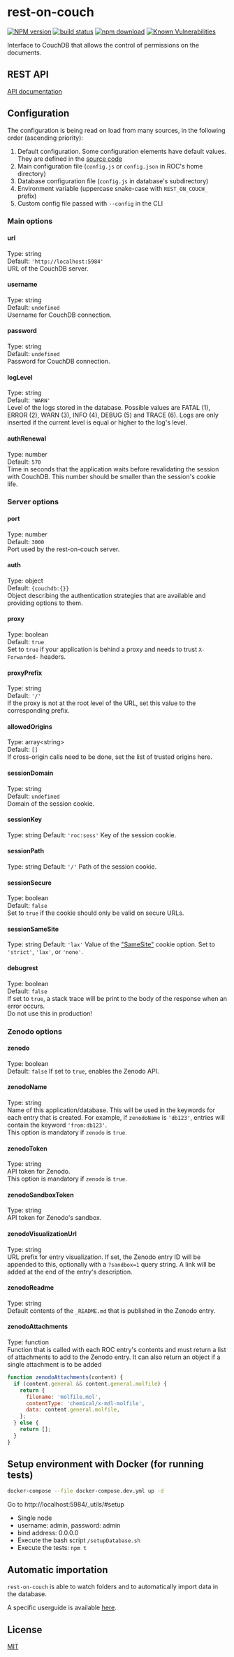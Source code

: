 # rest-on-couch

[![NPM version][npm-image]][npm-url]
[![build status][ci-image]][ci-url]
[![npm download][download-image]][download-url]
[![Known Vulnerabilities][snyk-image]][snyk-url]

Interface to CouchDB that allows the control of permissions on the documents.

## REST API

[API documentation](API.md)

## Configuration

The configuration is being read on load from many sources, in the following order (ascending priority):

1. Default configuration. Some configuration elements have default values. They are defined in the [source code](./src/config/default.js)
2. Main configuration file (`config.js` or `config.json` in ROC's home directory)
3. Database configuration file (`config.js` in database's subdirectory)
4. Environment variable (uppercase snake-case with `REST_ON_COUCH_` prefix)
5. Custom config file passed with `--config` in the CLI

### Main options

#### url

Type: string  
Default: `'http://localhost:5984'`  
URL of the CouchDB server.

#### username

Type: string  
Default: `undefined`  
Username for CouchDB connection.

#### password

Type: string  
Default: `undefined`  
Password for CouchDB connection.

#### logLevel

Type: string  
Default: `'WARN'`  
Level of the logs stored in the database. Possible values are FATAL (1), ERROR (2), WARN (3), INFO (4), DEBUG (5) and TRACE (6).
Logs are only inserted if the current level is equal or higher to the log's level.

#### authRenewal

Type: number  
Default: `570`  
Time in seconds that the application waits before revalidating the session with CouchDB.
This number should be smaller than the session's cookie life.

### Server options

#### port

Type: number  
Default: `3000`  
Port used by the rest-on-couch server.

#### auth

Type: object  
Default: `{couchdb:{}}`  
Object describing the authentication strategies that are available and providing options to them.

#### proxy

Type: boolean  
Default: `true`  
Set to `true` if your application is behind a proxy and needs to trust `X-Forwarded-` headers.

#### proxyPrefix

Type: string  
Default: `'/'`  
If the proxy is not at the root level of the URL, set this value to the corresponding prefix.

#### allowedOrigins

Type: array\<string>  
Default: `[]`  
If cross-origin calls need to be done, set the list of trusted origins here.

#### sessionDomain

Type: string  
Default: `undefined`  
Domain of the session cookie.

#### sessionKey

Type: string
Default: `'roc:sess'`
Key of the session cookie.

#### sessionPath

Type: string
Default: `'/'`
Path of the session cookie.

#### sessionSecure

Type: boolean  
Default: `false`  
Set to `true` if the cookie should only be valid on secure URLs.

#### sessionSameSite

Type: string
Default: `'lax'`
Value of the ["SameSite"](https://developer.mozilla.org/en-US/docs/Web/HTTP/Headers/Set-Cookie/SameSite) cookie option. Set to `'strict'`, `'lax'`, or `'none'`.

#### debugrest

Type: boolean  
Default: `false`  
If set to `true`, a stack trace will be print to the body of the response when an error occurs.  
Do not use this in production!

### Zenodo options

#### zenodo

Type: boolean  
Default: `false`
If set to `true`, enables the Zenodo API.

#### zenodoName

Type: string  
Name of this application/database. This will be used in the keywords for each
entry that is created. For example, if `zenodoName` is `'db123'`, entries will
contain the keyword `'from:db123'`.  
This option is mandatory if `zenodo` is `true`.

#### zenodoToken

Type: string  
API token for Zenodo.  
This option is mandatory if `zenodo` is `true`.

#### zenodoSandboxToken

Type: string  
API token for Zenodo's sandbox.

#### zenodoVisualizationUrl

Type: string  
URL prefix for entry visualization. If set, the Zenodo entry ID will be appended
to this, optionally with a `?sandbox=1` query string. A link will be added at the
end of the entry's description.

#### zenodoReadme

Type: string  
Default contents of the `_README.md` that is published in the Zenodo entry.

#### zenodoAttachments

Type: function  
Function that is called with each ROC entry's contents and must return a list of
attachments to add to the Zenodo entry. It can also return an object if a single
attachment is to be added

```js
function zenodoAttachments(content) {
  if (content.general && content.general.molfile) {
    return {
      filename: 'molfile.mol',
      contentType: 'chemical/x-mdl-molfile',
      data: content.general.molfile,
    };
  } else {
    return [];
  }
}
```

## Setup environment with Docker (for running tests)

```bash
docker-compose --file docker-compose.dev.yml up -d
```

Go to http://localhost:5984/\_utils/#setup

- Single node
- username: admin, password: admin
- bind address: 0.0.0.0
- Execute the bash script `/setupDatabase.sh`
- Execute the tests: `npm t`

## Automatic importation

`rest-on-couch` is able to watch folders and to automatically import data in the database.

A specific userguide is available [here](import.md).

## License

[MIT](./LICENSE)

[npm-image]: https://img.shields.io/npm/v/rest-on-couch.svg
[npm-url]: https://www.npmjs.com/package/rest-on-couch
[ci-image]: https://github.com/mljs/matrix/workflows/Node.js%20CI/badge.svg?branch=master
[ci-url]: https://github.com/mljs/matrix/actions?query=workflow%3A%22Node.js+CI%22
[download-image]: https://img.shields.io/npm/dm/rest-on-couch.svg
[download-url]: https://www.npmjs.com/package/rest-on-couch
[snyk-image]: https://snyk.io/test/github/cheminfo/rest-on-couch/badge.svg
[snyk-url]: https://snyk.io/test/github/cheminfo/rest-on-couch
